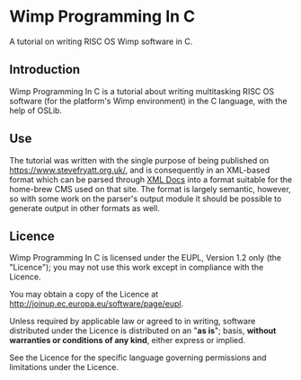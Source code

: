 Wimp Programming In C
=====================

A tutorial on writing RISC OS Wimp software in C.


Introduction
------------

Wimp Programming In C is a tutorial about writing multitasking RISC OS software (for the platform's Wimp environment) in the C language, with the help of OSLib.


Use
---

The tutorial was written with the single purpose of being published on <https://www.stevefryatt.org.uk/>, and is consequently in an XML-based format which can be parsed through [XML Docs](https://www.github.com/steve-fryatt/xmldocs) into a format suitable for the home-brew CMS used on that site. The format is largely semantic, however, so with some work on the parser's output module it should be possible to generate output in other formats as well.


Licence
-------

Wimp Programming In C is licensed under the EUPL, Version 1.2 only (the "Licence"); you may not use this work except in compliance with the Licence.

You may obtain a copy of the Licence at <http://joinup.ec.europa.eu/software/page/eupl>.

Unless required by applicable law or agreed to in writing, software distributed under the Licence is distributed on an "**as is**"; basis, **without warranties or conditions of any kind**, either express or implied.

See the Licence for the specific language governing permissions and limitations under the Licence.